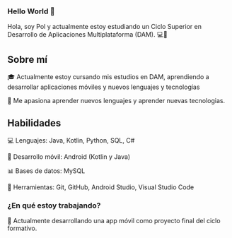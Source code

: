 ### Hello World 👋

Hola, soy Pol y actualmente estoy estudiando un Ciclo Superior en Desarrollo de Aplicaciones Multiplataforma (DAM). 💻📱

## Sobre mí

🎓 Actualmente estoy cursando mis estudios en DAM, aprendiendo a desarrollar aplicaciones móviles y nuevos lenguajes y tecnologías

🚀 Me apasiona aprender nuevos lenguajes y aprender nuevas tecnologias.

## Habilidades

💻 Lenguajes: Java, Kotlin, Python, SQL, C#

📱 Desarrollo móvil: Android (Kotlin y Java)

📊 Bases de datos: MySQL

🔧 Herramientas: Git, GitHub, Android Studio, Visual Studio Code

### ¿En qué estoy trabajando?

🔨 Actualmente desarrollando una app móvil como proyecto final del ciclo formativo.
